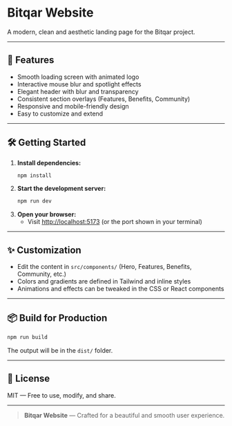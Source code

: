 # Bitqar Website

A modern, clean and aesthetic landing page for the Bitqar project.

---

## 🚀 Features
- Smooth loading screen with animated logo
- Interactive mouse blur and spotlight effects
- Elegant header with blur and transparency
- Consistent section overlays (Features, Benefits, Community)
- Responsive and mobile-friendly design
- Easy to customize and extend

---

## 🛠️ Getting Started

1. **Install dependencies:**
   ```bash
   npm install
   ```
2. **Start the development server:**
   ```bash
   npm run dev
   ```
3. **Open your browser:**
   - Visit [http://localhost:5173](http://localhost:5173) (or the port shown in your terminal)

---

## ✨ Customization
- Edit the content in `src/components/` (Hero, Features, Benefits, Community, etc.)
- Colors and gradients are defined in Tailwind and inline styles
- Animations and effects can be tweaked in the CSS or React components

---

## 📦 Build for Production
```bash
npm run build
```
The output will be in the `dist/` folder.

---

## 📄 License
MIT — Free to use, modify, and share.

---

> **Bitqar Website** — Crafted for a beautiful and smooth user experience.
